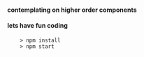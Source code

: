 #### contemplating on higher order components
#### lets have fun coding

```
	> npm install
	> npm start
```
